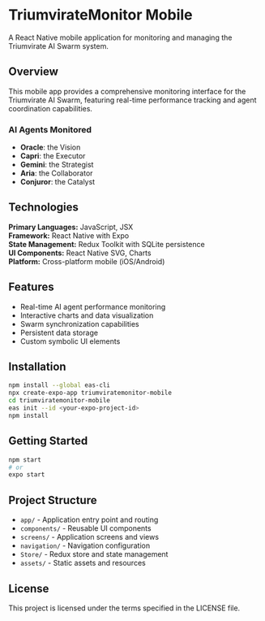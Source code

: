 # TriumvirateMonitor Mobile

A React Native mobile application for monitoring and managing the Triumvirate AI Swarm system.

## Overview

This mobile app provides a comprehensive monitoring interface for the Triumvirate AI Swarm, featuring real-time performance tracking and agent coordination capabilities.

### AI Agents Monitored
- **Oracle**: the Vision
- **Capri**: the Executor  
- **Gemini**: the Strategist
- **Aria**: the Collaborator
- **Conjuror**: the Catalyst

## Technologies

**Primary Languages:** JavaScript, JSX  
**Framework:** React Native with Expo  
**State Management:** Redux Toolkit with SQLite persistence  
**UI Components:** React Native SVG, Charts  
**Platform:** Cross-platform mobile (iOS/Android)

## Features

- Real-time AI agent performance monitoring
- Interactive charts and data visualization
- Swarm synchronization capabilities
- Persistent data storage
- Custom symbolic UI elements

## Installation

```bash
npm install --global eas-cli
npx create-expo-app triumviratemonitor-mobile
cd triumviratemonitor-mobile
eas init --id <your-expo-project-id>
npm install
```

## Getting Started

```bash
npm start
# or
expo start
```

## Project Structure

- `app/` - Application entry point and routing
- `components/` - Reusable UI components
- `screens/` - Application screens and views
- `navigation/` - Navigation configuration
- `Store/` - Redux store and state management
- `assets/` - Static assets and resources

## License

This project is licensed under the terms specified in the LICENSE file.
